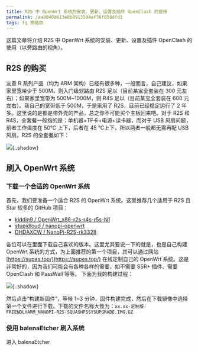 ```yaml
---
title: R2S 中 OpenWrt 系统的安装、更新、设置及插件 OpenClash 的使用
permalink: /aa9040d613e8b8913594af76f858dfd1
tags: fq 旁路由
---
```


这篇文章将介绍 R2S 中 OpenWrt 系统的安装、更新、设置及插件 OpenClash 的使用（以旁路由的视角）。

<!--more-->

## R2S 的购买

友善 R 系列产品（均为 ARM 架构）已经有很多种，一般而言，自己建议，如果家里宽带少于 500M，则入门级软路由 R2S 足以（目前某宝全套装在 300 元左右）；如果家里宽带为 500M~1000M，则 R4S 足以（目前某宝全套装在 600 元左右）。我自己的宽带低于 500M，于是采用了 R2S，目前已经稳定运行了 2 年多。这里说的是都是带外壳的产品，总之你不可能买个主板回来吧。对于 R2S 和 R4S，全套餐一般指的是：单机器+TF卡+电源+读卡器，而对于 USB 风扇问题，前者工作温度在 50℃ 上下，后者在 45 ℃上下，所以两者一般都无需再配 USB 风扇。R2S 的全套餐如下：

![](https://cdn.staticaly.com/gh/Meiting-Wang/pictures@main/picgo/202308200344643.png){:.shadow}

## 刷入 OpenWrt 系统

### 下载一个合适的 OpenWrt 系统

首先，我们要准备一个适合 R2S 的 OpenWrt 系统。这里推荐几个适用于 R2S 且 Star 较多的 GitHub 项目：

- [kiddin9 / OpenWrt_x86-r2s-r4s-r5s-N1](https://github.com/kiddin9/OpenWrt_x86-r2s-r4s-r5s-N1)
- [stupidloud / nanopi-openwrt](https://github.com/stupidloud/nanopi-openwrt)
- [DHDAXCW / NanoPi-R2S-rk3328](https://github.com/DHDAXCW/NanoPi-R2S-rk3328)

各位可以在里面下载自己喜欢的版本。这里尤其要说一下的就是，也是自己构建 OpenWrt 系统的方式，为上面推荐的第一个项目，其可以通过网站 [https://supes.top/](https://supes.top/) 在线定制自己的 OpenWrt 系统。这是非常好的，因为我们可能会有各种各样的需要，如不需要 SSR+ 插件、需要 OpenClash 和 PassWall 等等。 下面为我的构建过程：

![](https://cdn.staticaly.com/gh/Meiting-Wang/pictures@main/picgo/202308200409733.png){:.shadow}

然后点击“构建新固件”，等候 1~3 分钟，固件构建完成，然后在下载镜像中选择第一个文件进行下载。下载的文件名称大致为：`xx.xx-定制版-FRIENDLYARM_NANOPI-R2S-SQUASHFSSYSUPGRADE.IMG.GZ`

### 使用 balenaEtcher 刷入系统







进入 balenaEtcher

















